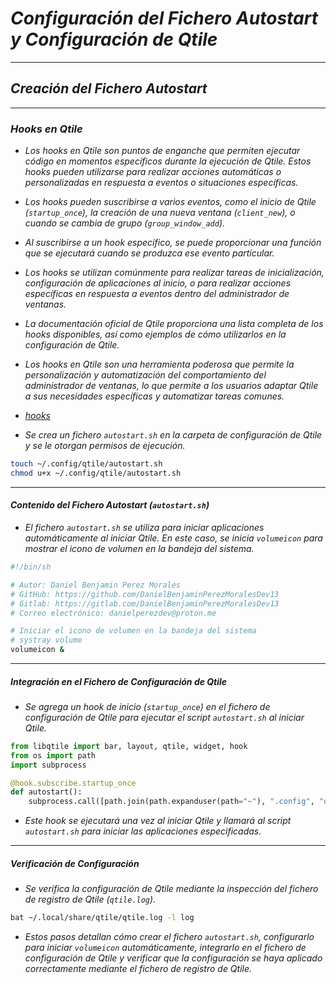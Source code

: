 <!-- Autor: Daniel Benjamin Perez Morales -->
<!-- GitHub: https://github.com/DanielBenjaminPerezMoralesDev13 -->
<!-- Gitlab: https://gitlab.com/DanielBenjaminPerezMoralesDev13 -->
<!-- Correo electrónico: danielperezdev@proton.me -->

# ***Configuración del Fichero Autostart y Configuración de Qtile***

---

## ***Creación del Fichero Autostart***

---

### ***Hooks en Qtile***

- *Los hooks en Qtile son puntos de enganche que permiten ejecutar código en momentos específicos durante la ejecución de Qtile. Estos hooks pueden utilizarse para realizar acciones automáticas o personalizadas en respuesta a eventos o situaciones específicas.*

- *Los hooks pueden suscribirse a varios eventos, como el inicio de Qtile (`startup_once`), la creación de una nueva ventana (`client_new`), o cuando se cambia de grupo (`group_window_add`).*

- *Al suscribirse a un hook específico, se puede proporcionar una función que se ejecutará cuando se produzca ese evento particular.*

- *Los hooks se utilizan comúnmente para realizar tareas de inicialización, configuración de aplicaciones al inicio, o para realizar acciones específicas en respuesta a eventos dentro del administrador de ventanas.*

- *La documentación oficial de Qtile proporciona una lista completa de los hooks disponibles, así como ejemplos de cómo utilizarlos en la configuración de Qtile.*

- *Los hooks en Qtile son una herramienta poderosa que permite la personalización y automatización del comportamiento del administrador de ventanas, lo que permite a los usuarios adaptar Qtile a sus necesidades específicas y automatizar tareas comunes.*

- *[hooks](https://docs.qtile.org/en/latest/manual/config/hooks.html "https://docs.qtile.org/en/latest/manual/config/hooks.html")*

- *Se crea un fichero `autostart.sh` en la carpeta de configuración de Qtile y se le otorgan permisos de ejecución.*

```bash
touch ~/.config/qtile/autostart.sh
chmod u+x ~/.config/qtile/autostart.sh
```

---

#### ***Contenido del Fichero Autostart (`autostart.sh`)***

- *El fichero `autostart.sh` se utiliza para iniciar aplicaciones automáticamente al iniciar Qtile. En este caso, se inicia `volumeicon` para mostrar el icono de volumen en la bandeja del sistema.*

```bash
#!/bin/sh

# Autor: Daniel Benjamin Perez Morales
# GitHub: https://github.com/DanielBenjaminPerezMoralesDev13
# Gitlab: https://gitlab.com/DanielBenjaminPerezMoralesDev13
# Correo electrónico: danielperezdev@proton.me 

# Iniciar el icono de volumen en la bandeja del sistema
# systray volume
volumeicon &
```

---

##### ***Integración en el Fichero de Configuración de Qtile***

- *Se agrega un hook de inicio (`startup_once`) en el fichero de configuración de Qtile para ejecutar el script `autostart.sh` al iniciar Qtile.*

```python
from libqtile import bar, layout, qtile, widget, hook
from os import path
import subprocess

@hook.subscribe.startup_once
def autostart():
    subprocess.call([path.join(path.expanduser(path="~"), ".config", "qtile", "autostart.sh")])
```

- *Este hook se ejecutará una vez al iniciar Qtile y llamará al script `autostart.sh` para iniciar las aplicaciones especificadas.*

---

##### ***Verificación de Configuración***

- *Se verifica la configuración de Qtile mediante la inspección del fichero de registro de Qtile (`qtile.log`).*

```bash
bat ~/.local/share/qtile/qtile.log -l log
```

- *Estos pasos detallan cómo crear el fichero `autostart.sh`, configurarlo para iniciar `volumeicon` automáticamente, integrarlo en el fichero de configuración de Qtile y verificar que la configuración se haya aplicado correctamente mediante el fichero de registro de Qtile.*
